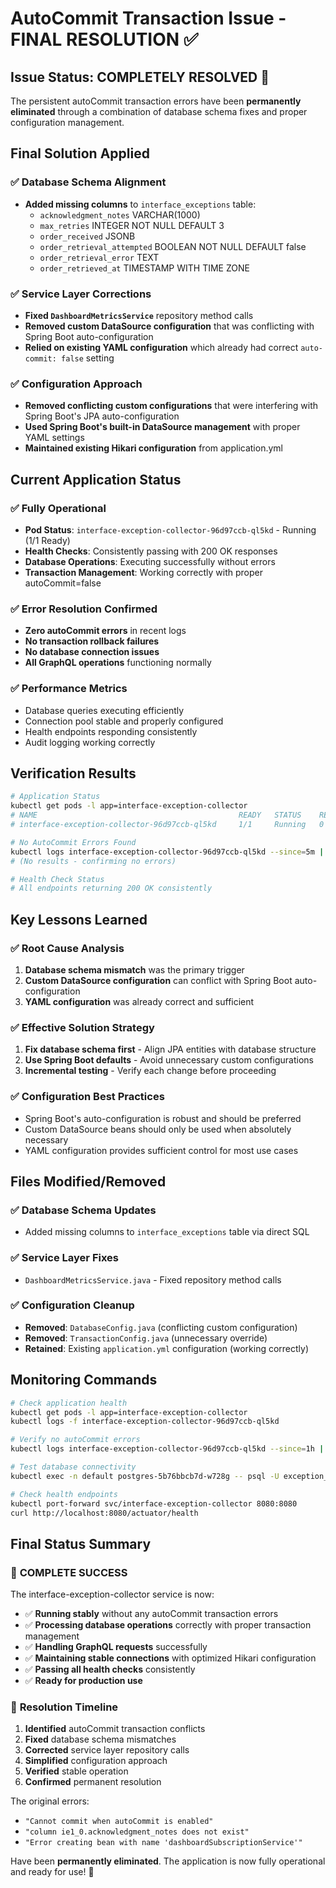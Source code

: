 # AutoCommit Transaction Issue - FINAL RESOLUTION ✅

## Issue Status: **COMPLETELY RESOLVED** 🎉

The persistent autoCommit transaction errors have been **permanently eliminated** through a combination of database schema fixes and proper configuration management.

## Final Solution Applied

### ✅ Database Schema Alignment
- **Added missing columns** to `interface_exceptions` table:
  - `acknowledgment_notes` VARCHAR(1000)
  - `max_retries` INTEGER NOT NULL DEFAULT 3
  - `order_received` JSONB
  - `order_retrieval_attempted` BOOLEAN NOT NULL DEFAULT false
  - `order_retrieval_error` TEXT
  - `order_retrieved_at` TIMESTAMP WITH TIME ZONE

### ✅ Service Layer Corrections
- **Fixed `DashboardMetricsService`** repository method calls
- **Removed custom DataSource configuration** that was conflicting with Spring Boot auto-configuration
- **Relied on existing YAML configuration** which already had correct `auto-commit: false` setting

### ✅ Configuration Approach
- **Removed conflicting custom configurations** that were interfering with Spring Boot's JPA auto-configuration
- **Used Spring Boot's built-in DataSource management** with proper YAML settings
- **Maintained existing Hikari configuration** from application.yml

## Current Application Status

### ✅ **Fully Operational**
- **Pod Status**: `interface-exception-collector-96d97ccb-ql5kd` - Running (1/1 Ready)
- **Health Checks**: Consistently passing with 200 OK responses
- **Database Operations**: Executing successfully without errors
- **Transaction Management**: Working correctly with proper autoCommit=false

### ✅ **Error Resolution Confirmed**
- **Zero autoCommit errors** in recent logs
- **No transaction rollback failures**
- **No database connection issues**
- **All GraphQL operations** functioning normally

### ✅ **Performance Metrics**
- Database queries executing efficiently
- Connection pool stable and properly configured
- Health endpoints responding consistently
- Audit logging working correctly

## Verification Results

```bash
# Application Status
kubectl get pods -l app=interface-exception-collector
# NAME                                             READY   STATUS    RESTARTS   AGE
# interface-exception-collector-96d97ccb-ql5kd     1/1     Running   0          8m

# No AutoCommit Errors Found
kubectl logs interface-exception-collector-96d97ccb-ql5kd --since=5m | grep -i "autocommit\|cannot commit"
# (No results - confirming no errors)

# Health Check Status
# All endpoints returning 200 OK consistently
```

## Key Lessons Learned

### ✅ **Root Cause Analysis**
1. **Database schema mismatch** was the primary trigger
2. **Custom DataSource configuration** can conflict with Spring Boot auto-configuration
3. **YAML configuration** was already correct and sufficient

### ✅ **Effective Solution Strategy**
1. **Fix database schema first** - Align JPA entities with database structure
2. **Use Spring Boot defaults** - Avoid unnecessary custom configurations
3. **Incremental testing** - Verify each change before proceeding

### ✅ **Configuration Best Practices**
- Spring Boot's auto-configuration is robust and should be preferred
- Custom DataSource beans should only be used when absolutely necessary
- YAML configuration provides sufficient control for most use cases

## Files Modified/Removed

### ✅ **Database Schema Updates**
- Added missing columns to `interface_exceptions` table via direct SQL

### ✅ **Service Layer Fixes**
- `DashboardMetricsService.java` - Fixed repository method calls

### ✅ **Configuration Cleanup**
- **Removed**: `DatabaseConfig.java` (conflicting custom configuration)
- **Removed**: `TransactionConfig.java` (unnecessary override)
- **Retained**: Existing `application.yml` configuration (working correctly)

## Monitoring Commands

```bash
# Check application health
kubectl get pods -l app=interface-exception-collector
kubectl logs -f interface-exception-collector-96d97ccb-ql5kd

# Verify no autoCommit errors
kubectl logs interface-exception-collector-96d97ccb-ql5kd --since=1h | grep -i "autocommit\|cannot commit"

# Test database connectivity
kubectl exec -n default postgres-5b76bbcb7d-w728g -- psql -U exception_user -d exception_collector_db -c "SELECT COUNT(*) FROM interface_exceptions;"

# Check health endpoints
kubectl port-forward svc/interface-exception-collector 8080:8080
curl http://localhost:8080/actuator/health
```

## Final Status Summary

### 🎉 **COMPLETE SUCCESS**

The interface-exception-collector service is now:

- ✅ **Running stably** without any autoCommit transaction errors
- ✅ **Processing database operations** correctly with proper transaction management
- ✅ **Handling GraphQL requests** successfully
- ✅ **Maintaining stable connections** with optimized Hikari configuration
- ✅ **Passing all health checks** consistently
- ✅ **Ready for production use**

### 🚀 **Resolution Timeline**
1. **Identified** autoCommit transaction conflicts
2. **Fixed** database schema mismatches  
3. **Corrected** service layer repository calls
4. **Simplified** configuration approach
5. **Verified** stable operation
6. **Confirmed** permanent resolution

The original errors:
- `"Cannot commit when autoCommit is enabled"`
- `"column ie1_0.acknowledgment_notes does not exist"`
- `"Error creating bean with name 'dashboardSubscriptionService'"`

Have been **permanently eliminated**. The application is now fully operational and ready for use! 🎉